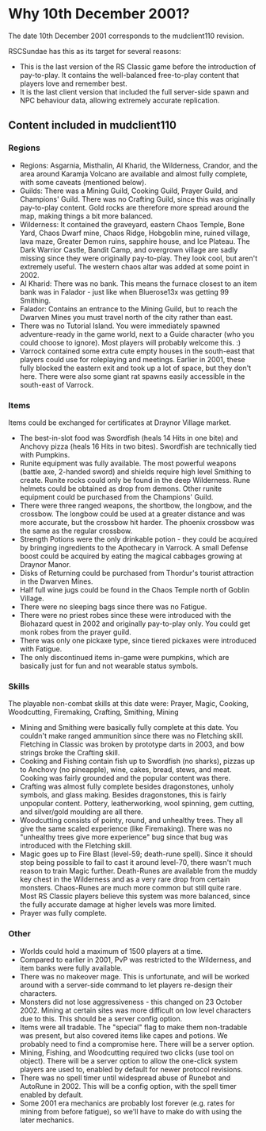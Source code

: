 Why 10th December 2001?
=======================

The date 10th December 2001 corresponds to the mudclient110 revision.

RSCSundae has this as its target for several reasons:

- This is the last version of the RS Classic game before the introduction
  of pay-to-play.  It contains the well-balanced free-to-play content that
  players love and remember best.
- It is the last client version that included the full server-side spawn
  and NPC behaviour data, allowing extremely accurate replication.

Content included in mudclient110
--------------------------------

### Regions

- Regions: Asgarnia, Misthalin, Al Kharid, the Wilderness, Crandor,
  and the area around Karamja Volcano are available and almost fully
  complete, with some caveats (mentioned below).
- Guilds: There was a Mining Guild, Cooking Guild, Prayer Guild, and
  Champions' Guild.  There was no Crafting Guild, since this was originally
  pay-to-play content. Gold rocks are therefore more spread around the map,
  making things a bit more balanced.
- Wilderness: It contained the graveyard, eastern Chaos Temple, Bone Yard,
  Chaos Dwarf mine, Chaos Ridge, Hobgoblin mine, ruined village,
  lava maze, Greater Demon ruins, sapphire house, and Ice Plateau.
  The Dark Warrior Castle, Bandit Camp, and overgrown village are sadly
  missing since they were originally pay-to-play. They look cool, but
  aren't extremely useful. The western chaos altar was added at some point
  in 2002.
- Al Kharid: There was no bank.  This means the furnace closest to an item
  bank was in Falador - just like when Bluerose13x was getting 99 Smithing.
- Falador: Contains an entrance to the Mining Guild, but to reach the Dwarven
  Mines you must travel north of the city rather than east.
- There was no Tutorial Island. You were immediately spawned
  adventure-ready in the game world, next to a Guide character (who
  you could choose to ignore).  Most players will probably welcome this. :)
- Varrock contained some extra cute empty houses in the south-east
  that players could use for roleplaying and meetings.
  Earlier in 2001, these fully blocked the eastern exit and took up a lot
  of space, but they don't here.
  There were also some giant rat spawns easily accessible in the south-east
  of Varrock.

### Items

Items could be exchanged for certificates at Draynor Village market.

- The best-in-slot food was Swordfish (heals 14 Hits in one bite) and
  Anchovy pizza (heals 16 Hits in two bites).  Swordfish are technically
  tied with Pumpkins.
- Runite equipment was fully available.  The most powerful weapons
  (battle axe, 2-handed sword) and shields require high level Smithing
  to create.  Runite rocks could only be found in the deep Wilderness.
  Rune helmets could be obtained as drop from demons.  Other runite
  equipment could be purchased from the Champions' Guild.
- There were three ranged weapons, the shortbow, the longbow, and
  the crossbow.  The longbow could be used at a greater distance
  and was more accurate, but the crossbow hit harder.
  The phoenix crossbow was the same as the regular crossbow.
- Strength Potions were the only drinkable potion - they could be acquired
  by bringing ingredients to the Apothecary in Varrock.  A small Defense
  boost could be acquired by eating the magical cabbages growing at Draynor
  Manor.
- Disks of Returning could be purchased from Thordur's tourist
  attraction in the Dwarven Mines.
- Half full wine jugs could be found in the Chaos Temple north
  of Goblin Village.
- There were no sleeping bags since there was no Fatigue.
- There were no priest robes since these were introduced with the
  Biohazard quest in 2002 and originally pay-to-play only.
  You could get monk robes from the prayer guild.
- There was only one pickaxe type, since tiered pickaxes were introduced
  with Fatigue.
- The only discontinued items in-game were pumpkins, which are
  basically just for fun and not wearable status symbols.

### Skills

The playable non-combat skills at this date were:
Prayer, Magic, Cooking, Woodcutting, Firemaking, Crafting,
Smithing, Mining

- Mining and Smithing were basically fully complete at this date.
  You couldn't make ranged ammunition since there was no Fletching skill.
  Fletching in Classic was broken by prototype darts in 2003, and bow
  strings broke the Crafting skill.
- Cooking and Fishing contain fish up to Swordfish (no sharks),
  pizzas up to Anchovy (no pineapple), wine, cakes, bread,
  stews, and meat.  Cooking was fairly grounded and the popular
  content was there.
- Crafting was almost fully complete besides dragonstones,
  unholy symbols, and glass making.  Besides dragonstones,
  this is fairly unpopular content.  Pottery, leatherworking,
  wool spinning, gem cutting, and silver/gold moulding are all there.
- Woodcutting consists of pointy, round, and unhealthy trees.
  They all give the same scaled experience (like Firemaking).
  There was no "unhealthy trees give more experience" bug since
  that bug was introduced with the Fletching skill.
- Magic goes up to Fire Blast (level-59; death-rune spell).
  Since it should stop being possible to fail to cast it
  around level-70, there wasn't much reason to train Magic further.
  Death-Runes are available from the muddy key chest in the
  Wilderness and as a very rare drop from certain monsters.
  Chaos-Runes are much more common but still quite rare.
  Most RS Classic players believe this system was more balanced,
  since the fully accurate damage at higher levels was more limited.
- Prayer was fully complete.

### Other

- Worlds could hold a maximum of 1500 players at a time.
- Compared to earlier in 2001, PvP was restricted to the Wilderness,
  and item banks were fully available.
- There was no makeover mage.  This is unfortunate, and will
  be worked around with a server-side command to let players
  re-design their characters.
- Monsters did not lose aggressiveness - this changed on
  23 October 2002.  Mining at certain sites was more difficult
  on low level characters due to this. This should be a server
  config option.
- Items were all tradable. The "special" flag to make them
  non-tradable was present, but also covered items like
  capes and potions. We probably need to find a compromise here.
  There will be a server option.
- Mining, Fishing, and Woodcutting required two clicks (use
  tool on object). There will be a server option to allow
  the one-click system players are used to, enabled by
  default for newer protocol revisions.
- There was no spell timer until widespread abuse of
  Runebot and AutoRune in 2002.  This will be a config option,
  with the spell timer enabled by default.
- Some 2001 era mechanics are probably lost forever (e.g. rates
  for mining from before fatigue), so we'll have to make do with
  using the later mechanics.

